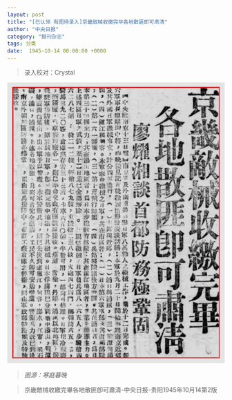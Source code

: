 ```yaml
---
layout: post
title: "[已认领 有图待录入]京畿敌械收缴完毕各地散匪即可肃清"
author: "中央日报"
category: "报刊杂志"
tags: 分类
date:  1945-10-14 00:00:00 +0000
---
```


> 录入校对：Crystal

![京畿敌械收缴完毕各地散匪即可肃清](../assets/images/newspapers/京畿敌械收缴完毕各地散匪即可肃清.png)


> *图源：寒庭暮晚*

> 京畿敵械收繳完畢各地散匪卽可肅淸-中央日报-贵阳1945年10月14第2版

